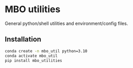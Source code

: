 # MBO utilities
General python/shell utilities and environment/config files.

## Installation
```bash
conda create -n mbo_util python=3.10
conda activate mbo_util
pip install mbo_utilities
```